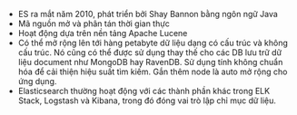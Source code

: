 - ES ra mắt năm 2010, phát triển bởi Shay Bannon bằng ngôn ngữ Java
- Mã nguồn mở và phân tán thời gian thực
- Hoạt động dựa trên nền tảng Apache Lucene
- Có thể mở rộng lên tới hàng petabyte dữ liệu dạng có cấu trúc và không cấu trúc. Nó cũng có thể được sử dụng thay thế cho các DB lưu trữ dữ liệu document như MongoDB hay RavenDB. Sử dụng tính không chuẩn hóa để cải thiện hiệu suất tìm kiếm. Gắn thêm node là auto mở rộng cho ứng dụng.
- Elasticsearch thường hoạt động với các thành phần khác trong ELK Stack, Logstash và Kibana, trong đó đóng vai trò lập chỉ mục dữ liệu. 

